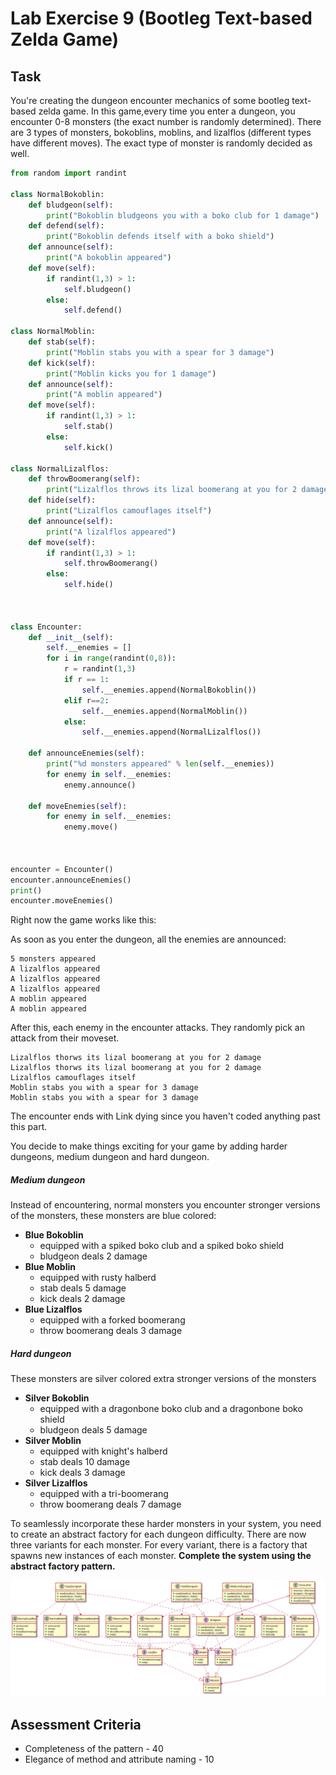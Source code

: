 # Lab Exercise 9 (Bootleg Text-based Zelda Game)

## Task

You're creating the dungeon encounter mechanics of some bootleg text-based zelda game. In this game,every time you enter a dungeon, you encounter 0-8 monsters (the exact number is randomly determined). There are 3 types of monsters, bokoblins, moblins, and lizalflos (different types have different moves). The exact type of monster is randomly decided as well. 

```python
from random import randint

class NormalBokoblin:
    def bludgeon(self):
        print("Bokoblin bludgeons you with a boko club for 1 damage")
    def defend(self):
        print("Bokoblin defends itself with a boko shield")
    def announce(self):
        print("A bokoblin appeared")
    def move(self):
        if randint(1,3) > 1:
            self.bludgeon()
        else:
            self.defend()

class NormalMoblin:
    def stab(self):
        print("Moblin stabs you with a spear for 3 damage")
    def kick(self):
        print("Moblin kicks you for 1 damage")
    def announce(self):
        print("A moblin appeared")
    def move(self):
        if randint(1,3) > 1:
            self.stab()
        else:
            self.kick()

class NormalLizalflos:
    def throwBoomerang(self):
        print("Lizalflos throws its lizal boomerang at you for 2 damage")
    def hide(self):
        print("Lizalflos camouflages itself")
    def announce(self):
        print("A lizalflos appeared")
    def move(self):
        if randint(1,3) > 1:
            self.throwBoomerang()
        else:
            self.hide()



class Encounter:
    def __init__(self):
        self.__enemies = []
        for i in range(randint(0,8)):
            r = randint(1,3)
            if r == 1:
                self.__enemies.append(NormalBokoblin())
            elif r==2:
                self.__enemies.append(NormalMoblin())
            else:
                self.__enemies.append(NormalLizalflos())

    def announceEnemies(self):
        print("%d monsters appeared" % len(self.__enemies))
        for enemy in self.__enemies:
            enemy.announce()

    def moveEnemies(self):
        for enemy in self.__enemies:
            enemy.move()



encounter = Encounter()
encounter.announceEnemies()
print()
encounter.moveEnemies()

```

Right now the game works like this:

As soon as you enter the dungeon, all the enemies are announced:

```
5 monsters appeared
A lizalflos appeared
A lizalflos appeared
A lizalflos appeared
A moblin appeared
A moblin appeared
```

After this, each enemy in the encounter attacks. They randomly pick an attack from their moveset.

 ```
Lizalflos thorws its lizal boomerang at you for 2 damage
Lizalflos thorws its lizal boomerang at you for 2 damage
Lizalflos camouflages itself
Moblin stabs you with a spear for 3 damage
Moblin stabs you with a spear for 3 damage
 ```

The encounter ends with Link dying since you haven't coded anything past this part.

You decide to make things exciting for your game by adding harder dungeons, medium dungeon and hard dungeon.

##### Medium dungeon

Instead of encountering, normal monsters you encounter stronger versions of the monsters, these monsters are blue colored:

- **Blue Bokoblin** 
  - equipped with a spiked boko club and a spiked boko shield
  - bludgeon deals 2 damage
- **Blue Moblin**
  - equipped with rusty halberd
  - stab deals 5 damage
  - kick deals 2 damage
- **Blue Lizalflos**
  - equipped with a forked boomerang
  - throw boomerang deals 3 damage

##### Hard dungeon

These monsters are silver colored extra stronger versions of the monsters

- **Silver Bokoblin** 
  - equipped with a dragonbone boko club and a dragonbone boko shield
  - bludgeon deals 5 damage
- **Silver Moblin**
  - equipped with knight's halberd
  - stab deals 10 damage
  - kick deals 3 damage
- **Silver Lizalflos**
  - equipped with a tri-boomerang
  - throw boomerang deals 7 damage

To seamlessly incorporate these harder monsters in your system, you need to create an abstract factory for each dungeon difficulty.  There are now three variants for each monster. For every variant, there is a factory that spawns new instances of each monster. **Complete the system using the abstract factory pattern.**

![abstract factory example](https://raw.githubusercontent.com/HowDoIGitHelp/CMSC23MDNotes/bab2c4e390f529f00af5cb16d9597609863b3cd7/Markdown%20Lecture%20Notes%20and%20Lab%20Exercises/uml/abstractFactoryExample.svg)

## Assessment Criteria

- Completeness of the pattern - 40
- Elegance of method and attribute naming - 10